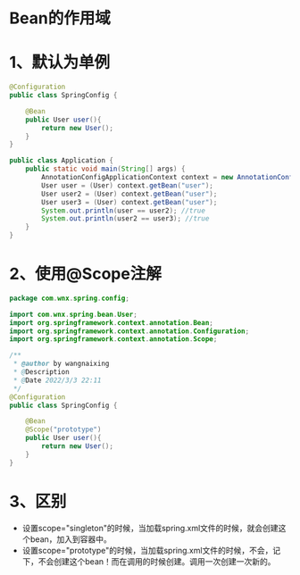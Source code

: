 # Bean的作用域

# 1、默认为单例

```java
@Configuration
public class SpringConfig {

    @Bean
    public User user(){
        return new User();
    }
}
```



```java
public class Application {
    public static void main(String[] args) {
        AnnotationConfigApplicationContext context = new AnnotationConfigApplicationContext(SpringConfig.class);
        User user = (User) context.getBean("user");
        User user2 = (User) context.getBean("user");
        User user3 = (User) context.getBean("user");
        System.out.println(user == user2); //true
        System.out.println(user2 == user3); //true
    }
}

```

# 2、使用@Scope注解

```java
package com.wnx.spring.config;

import com.wnx.spring.bean.User;
import org.springframework.context.annotation.Bean;
import org.springframework.context.annotation.Configuration;
import org.springframework.context.annotation.Scope;

/**
 * @author by wangnaixing
 * @Description
 * @Date 2022/3/3 22:11
 */
@Configuration
public class SpringConfig {

    @Bean
    @Scope("prototype")
    public User user(){
        return new User();
    }
}

```
# 3、区别

- 设置scope="singleton"的时候，当加载spring.xml文件的时候，就会创建这个bean，加入到容器中。
- 设置scope="prototype"的时候，当加载spring.xml文件的时候，不会，记下，不会创建这个bean！而在调用的时候创建。调用一次创建一次新的。

